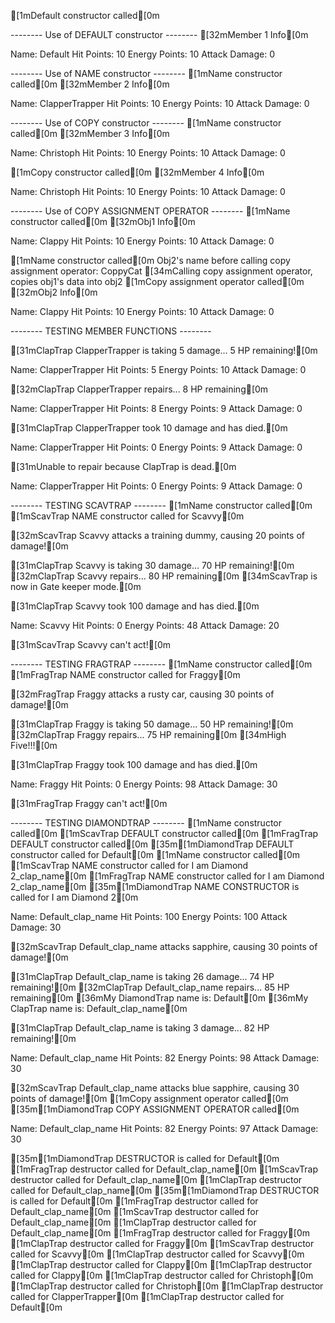 [1mDefault constructor called[0m

-------- Use of DEFAULT constructor --------
[32mMember 1 Info[0m

Name: Default
Hit Points: 10
Energy Points: 10
Attack Damage: 0


-------- Use of NAME constructor --------
[1mName constructor called[0m
[32mMember 2 Info[0m

Name: ClapperTrapper
Hit Points: 10
Energy Points: 10
Attack Damage: 0

-------- Use of COPY constructor --------
[1mName constructor called[0m
[32mMember 3 Info[0m

Name: Christoph
Hit Points: 10
Energy Points: 10
Attack Damage: 0


[1mCopy constructor called[0m
[32mMember 4 Info[0m

Name: Christoph
Hit Points: 10
Energy Points: 10
Attack Damage: 0


-------- Use of COPY ASSIGNMENT OPERATOR --------
[1mName constructor called[0m
[32mObj1 Info[0m

Name: Clappy
Hit Points: 10
Energy Points: 10
Attack Damage: 0

[1mName constructor called[0m
Obj2's name before calling copy assignment operator: CoppyCat
[34mCalling copy assignment operator, copies obj1's data into obj2
[1mCopy assignment operator called[0m
[32mObj2 Info[0m

Name: Clappy
Hit Points: 10
Energy Points: 10
Attack Damage: 0


-------- TESTING MEMBER FUNCTIONS --------

[31mClapTrap ClapperTrapper is taking 5 damage... 5 HP remaining![0m

Name: ClapperTrapper
Hit Points: 5
Energy Points: 10
Attack Damage: 0

[32mClapTrap ClapperTrapper repairs... 8 HP remaining[0m

Name: ClapperTrapper
Hit Points: 8
Energy Points: 9
Attack Damage: 0


[31mClapTrap ClapperTrapper took 10 damage and has died.[0m

Name: ClapperTrapper
Hit Points: 0
Energy Points: 9
Attack Damage: 0

[31mUnable to repair because ClapTrap is dead.[0m

Name: ClapperTrapper
Hit Points: 0
Energy Points: 9
Attack Damage: 0



-------- TESTING SCAVTRAP --------
[1mName constructor called[0m
[1mScavTrap NAME constructor called for Scavvy[0m

[32mScavTrap Scavvy attacks a training dummy, causing 20 points of damage![0m

[31mClapTrap Scavvy is taking 30 damage... 70 HP remaining![0m
[32mClapTrap Scavvy repairs... 80 HP remaining[0m
[34mScavTrap is now in Gate keeper mode.[0m

[31mClapTrap Scavvy took 100 damage and has died.[0m

Name: Scavvy
Hit Points: 0
Energy Points: 48
Attack Damage: 20

[31mScavTrap Scavvy can't act![0m


-------- TESTING FRAGTRAP --------
[1mName constructor called[0m
[1mFragTrap NAME constructor called for Fraggy[0m

[32mFragTrap Fraggy attacks a rusty car, causing 30 points of damage![0m

[31mClapTrap Fraggy is taking 50 damage... 50 HP remaining![0m
[32mClapTrap Fraggy repairs... 75 HP remaining[0m
[34mHigh Five!!![0m

[31mClapTrap Fraggy took 100 damage and has died.[0m

Name: Fraggy
Hit Points: 0
Energy Points: 98
Attack Damage: 30

[31mFragTrap Fraggy can't act![0m


-------- TESTING DIAMONDTRAP --------
[1mName constructor called[0m
[1mScavTrap DEFAULT constructor called[0m
[1mFragTrap DEFAULT constructor called[0m
[35m[1mDiamondTrap DEFAULT constructor called for Default[0m
[1mName constructor called[0m
[1mScavTrap NAME constructor called for I am Diamond 2_clap_name[0m
[1mFragTrap NAME constructor called for I am Diamond 2_clap_name[0m
[35m[1mDiamondTrap NAME CONSTRUCTOR is called for I am Diamond 2[0m

Name: Default_clap_name
Hit Points: 100
Energy Points: 100
Attack Damage: 30


[32mScavTrap Default_clap_name attacks sapphire, causing 30 points of damage![0m

[31mClapTrap Default_clap_name is taking 26 damage... 74 HP remaining![0m
[32mClapTrap Default_clap_name repairs... 85 HP remaining[0m
[36mMy DiamondTrap name is: Default[0m
[36mMy ClapTrap name is: Default_clap_name[0m

[31mClapTrap Default_clap_name is taking 3 damage... 82 HP remaining![0m

Name: Default_clap_name
Hit Points: 82
Energy Points: 98
Attack Damage: 30


[32mScavTrap Default_clap_name attacks blue sapphire, causing 30 points of damage![0m
[1mCopy assignment operator called[0m
[35m[1mDiamondTrap COPY ASSIGNMENT OPERATOR called[0m

Name: Default_clap_name
Hit Points: 82
Energy Points: 97
Attack Damage: 30

[35m[1mDiamondTrap DESTRUCTOR is called for Default[0m
[1mFragTrap destructor called for Default_clap_name[0m
[1mScavTrap destructor called for Default_clap_name[0m
[1mClapTrap destructor called for Default_clap_name[0m
[35m[1mDiamondTrap DESTRUCTOR is called for Default[0m
[1mFragTrap destructor called for Default_clap_name[0m
[1mScavTrap destructor called for Default_clap_name[0m
[1mClapTrap destructor called for Default_clap_name[0m
[1mFragTrap destructor called for Fraggy[0m
[1mClapTrap destructor called for Fraggy[0m
[1mScavTrap destructor called for Scavvy[0m
[1mClapTrap destructor called for Scavvy[0m
[1mClapTrap destructor called for Clappy[0m
[1mClapTrap destructor called for Clappy[0m
[1mClapTrap destructor called for Christoph[0m
[1mClapTrap destructor called for Christoph[0m
[1mClapTrap destructor called for ClapperTrapper[0m
[1mClapTrap destructor called for Default[0m

